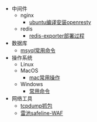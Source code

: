 
* 中间件
	* nginx
		* [ubuntu编译安装openresty](/中间件/nginx/ubuntu编译安装openresty.md)
	* redis
		* [redis-exporter部署过程](/中间件/redis/redis-exporter部署过程.md)
* 数据库
	* [msyql常用命令](/数据库/msyql常用命令.md)
* 操作系统
	* Linux
	* MacOS
		* [mac常用操作](/操作系统/MacOS/mac常用操作.md)
	* Windows
		* [常用命令](/操作系统/Windows/常用命令.md)
* 网络工具
	* [tcpdump抓包](/网络工具/tcpdump抓包.md)
	* [雷池safeline-WAF](/网络工具/雷池safeline-WAF.md)
